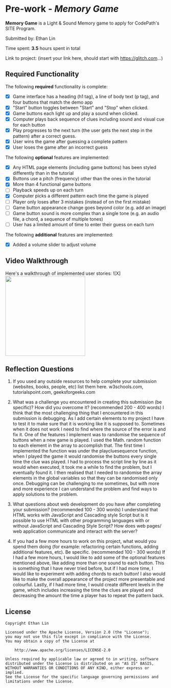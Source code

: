 # Pre-work - *Memory Game*

**Memory Game** is a Light & Sound Memory game to apply for CodePath's SITE Program. 

Submitted by: Ethan Lin

Time spent: **3.5** hours spent in total

Link to project: (insert your link here, should start with https://glitch.com...)

## Required Functionality

The following **required** functionality is complete:

* [X] Game interface has a heading (h1 tag), a line of body text (p tag), and four buttons that match the demo app
* [X] "Start" button toggles between "Start" and "Stop" when clicked. 
* [X] Game buttons each light up and play a sound when clicked. 
* [X] Computer plays back sequence of clues including sound and visual cue for each button
* [X] Play progresses to the next turn (the user gets the next step in the pattern) after a correct guess. 
* [X] User wins the game after guessing a complete pattern
* [X] User loses the game after an incorrect guess

The following **optional** features are implemented:

* [X] Any HTML page elements (including game buttons) has been styled differently than in the tutorial
* [X] Buttons use a pitch (frequency) other than the ones in the tutorial
* [X] More than 4 functional game buttons
* [ ] Playback speeds up on each turn
* [X] Computer picks a different pattern each time the game is played
* [ ] Player only loses after 3 mistakes (instead of on the first mistake)
* [ ] Game button appearance change goes beyond color (e.g. add an image)
* [ ] Game button sound is more complex than a single tone (e.g. an audio file, a chord, a sequence of multiple tones)
* [ ] User has a limited amount of time to enter their guess on each turn

The following **additional** features are implemented:

- [X] Added a volume slider to adjust volume

## Video Walkthrough

Here's a walkthrough of implemented user stories:
![X]
<img src="https://cdn.glitch.com/834fe0dd-1afa-41c7-aa28-23e05fa09eee%2FOverview-of-game.gif?v=1616616939941" width="250"><br>


## Reflection Questions
1. If you used any outside resources to help complete your submission (websites, books, people, etc) list them here. 
    w3schools.com, tutorialspoint.com, geeksforgeeks.com

2. What was a challenge you encountered in creating this submission (be specific)? How did you overcome it? (recommended 200 - 400 words) 
    I think that the most challenging thing that I encountered in this submission is debugging. As I add certain elements to my project I have to test it to make sure that it is working like it is supposed to. Sometimes when it does not work I need to find where the source of the error is and fix it. One of the features I implement was to randomise the sequence of buttons when a new game is played. I used the Math. random function to each element in the array to accomplish that. The first time I implemented the function was under the playcluesequence function, when I played the game it would randomise the buttons every single time the clue was played. I had to process the script line by line as it would when executed, it took me a while to find the problem, but I eventually found it. I then realised that I needed to randomise the array elements in the global variables so that they can be randomised only once.  Debugging can be challenging to me sometimes, but with more and more experience I can understand the problem and find ways to apply solutions to the problem.

3. What questions about web development do you have after completing your submission? (recommended 100 - 300 words) 
   I understand that HTML works with JavaScript and Cascading style Script but is it possible to use HTML with other programming languages with or without JavaScript and Cascading Style Script? How does web pages/ web application communicate and interact with the server? 

4. If you had a few more hours to work on this project, what would you spend them doing (for example: refactoring certain functions, adding additional features, etc). Be specific. (recommended 100 - 300 words) 
   If I had a few more hours, I would like to add some of the optional features mentioned above, like adding more than one sound to each button. This is something that I have never tried before, but if I had more time, I would like to experiment with adding chords to each button!  I also would like to make the overall appearance of the project more presentable and colourful. Lastly, if I had more time, I would create different levels in the game, which includes increasing the time the clues are played and decreasing the amount the time a player has to repeat the pattern back.


## License

    Copyright Ethan Lin

    Licensed under the Apache License, Version 2.0 (the "License");
    you may not use this file except in compliance with the License.
    You may obtain a copy of the License at

        http://www.apache.org/licenses/LICENSE-2.0

    Unless required by applicable law or agreed to in writing, software
    distributed under the License is distributed on an "AS IS" BASIS,
    WITHOUT WARRANTIES OR CONDITIONS OF ANY KIND, either express or implied.
    See the License for the specific language governing permissions and
    limitations under the License.
